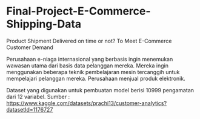 # Final-Project-E-Commerce-Shipping-Data
Product Shipment Delivered on time or not? To Meet E-Commerce Customer Demand

Perusahaan e-niaga internasional yang berbasis ingin menemukan wawasan utama dari basis data pelanggan mereka. Mereka ingin menggunakan beberapa teknik pembelajaran mesin tercanggih untuk mempelajari pelanggan mereka. Perusahaan menjual produk elektronik.

Dataset yang digunakan untuk pembuatan model berisi 10999 pengamatan dari 12 variabel.
Sumber : https://www.kaggle.com/datasets/prachi13/customer-analytics?datasetId=1176727

